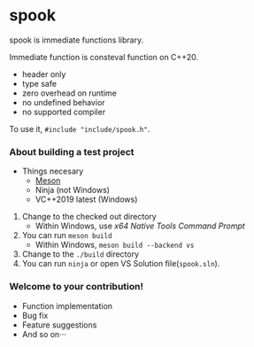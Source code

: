 # spook

spook is immediate functions library.

Immediate function is consteval function on C++20.

- header only
- type safe
- zero overhead on runtime
- no undefined behavior
- no supported compiler

To use it, `#include "include/spook.h"`.

### About building a test project

- Things necesary
  - [Meson](https://github.com/mesonbuild/meson)
  - Ninja (not Windows)
  - VC++2019 latest (Windows)

1. Change to the checked out directory
    - Within Windows, use *x64 Native Tools Command Prompt*
2. You can run `meson build`
    - Within Windows, `meson build --backend vs`
3. Change to the `./build` directory
4. You can run `ninja` or open VS Solution file(`spook.sln`).

### Welcome to your contribution!

- Function implementation
- Bug fix
- Feature suggestions
- And so on···
